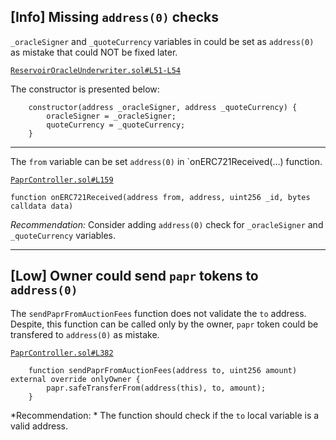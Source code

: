 ## [Info] Missing `address(0)` checks

 `_oracleSigner` and  `_quoteCurrency` variables in  could be set as `address(0)` as mistake that could NOT be fixed later.

[`ReservoirOracleUnderwriter.sol#L51-L54`](https://github.com/with-backed/papr/blob/9528f2711ff0c1522076b9f93fba13f88d5bd5e6/src/ReservoirOracleUnderwriter.sol#L51-L54)

The constructor is presented below:

```solidity
    constructor(address _oracleSigner, address _quoteCurrency) {
        oracleSigner = _oracleSigner;
        quoteCurrency = _quoteCurrency;
    }
```

---
The `from` variable can be set `address(0)` in `onERC721Received(...) function.

[`PaprController.sol#L159`](https://github.com/with-backed/papr/blob/9528f2711ff0c1522076b9f93fba13f88d5bd5e6/src/PaprController.sol#L159)

```solidity 
function onERC721Received(address from, address, uint256 _id, bytes calldata data)
```

*Recommendation:* Consider adding `address(0)` check for `_oracleSigner` and  `_quoteCurrency` variables.

---
## [Low] Owner could send `papr` tokens to `address(0)`

The `sendPaprFromAuctionFees` function does not validate the `to` address. Despite, this function can be called only by the owner, `papr` token could be transfered to `address(0)` as mistake. 

[`PaprController.sol#L382`](https://github.com/with-backed/papr/blob/9528f2711ff0c1522076b9f93fba13f88d5bd5e6/src/PaprController.sol#L382)

```solidity
    function sendPaprFromAuctionFees(address to, uint256 amount) external override onlyOwner {
        papr.safeTransferFrom(address(this), to, amount);
    }
```
*Recommendation: * The function should check if the `to` local variable is a valid address.